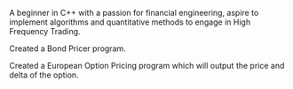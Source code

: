 A beginner in C++ with a passion for financial engineering, aspire to implement algorithms and quantitative methods to engage in High Frequency Trading. 

Created a Bond Pricer program.


Created a European Option Pricing program which will output the price and delta of the option. 
